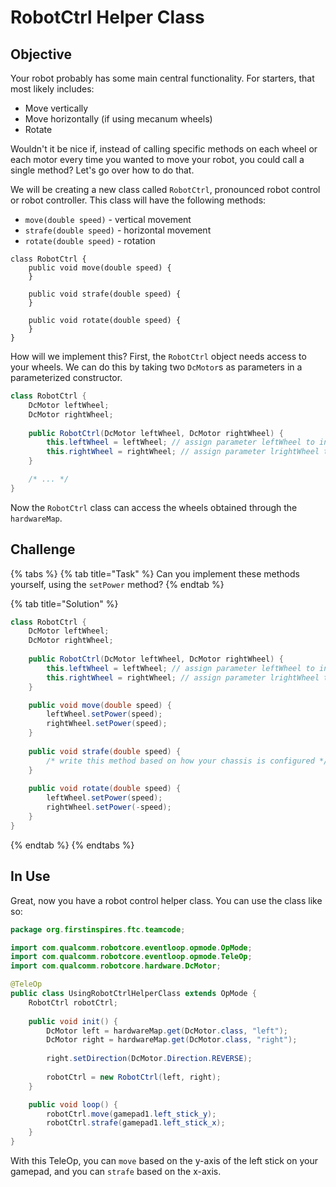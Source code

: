 # RobotCtrl Helper Class

## Objective

Your robot probably has some main central functionality. For starters, that most likely includes:

* Move vertically
* Move horizontally \(if using mecanum wheels\)
* Rotate

Wouldn't it be nice if, instead of calling specific methods on each wheel or each motor every time you wanted to move your robot, you could call a single method? Let's go over how to do that.

We will be creating a new class called `RobotCtrl`, pronounced robot control or robot controller. This class will have the following methods:

* `move(double speed)` - vertical movement
* `strafe(double speed)` - horizontal movement
* `rotate(double speed)` - rotation

```text
class RobotCtrl {
    public void move(double speed) {
    }
    
    public void strafe(double speed) {
    }
    
    public void rotate(double speed) {
    }
}
```

How will we implement this? First, the `RobotCtrl` object needs access to your wheels. We can do this by taking two `DcMotor`s as parameters in a parameterized constructor.

```java
class RobotCtrl {
    DcMotor leftWheel;
    DcMotor rightWheel;
    
    public RobotCtrl(DcMotor leftWheel, DcMotor rightWheel) {
        this.leftWheel = leftWheel; // assign parameter leftWheel to instance variable leftWheel
        this.rightWheel = rightWheel; // assign parameter lrightWheel to instance variable rightWheel
    }

    /* ... */
}
```

Now the `RobotCtrl` class can access the wheels obtained through the `hardwareMap`.

## Challenge

{% tabs %}
{% tab title="Task" %}
Can you implement these methods yourself, using the `setPower` method?
{% endtab %}

{% tab title="Solution" %}
```java
class RobotCtrl {
    DcMotor leftWheel;
    DcMotor rightWheel;
    
    public RobotCtrl(DcMotor leftWheel, DcMotor rightWheel) {
        this.leftWheel = leftWheel; // assign parameter leftWheel to instance variable leftWheel
        this.rightWheel = rightWheel; // assign parameter lrightWheel to instance variable rightWheel
    }

    public void move(double speed) {
        leftWheel.setPower(speed);
        rightWheel.setPower(speed);
    }
    
    public void strafe(double speed) {
        /* write this method based on how your chassis is configured */
    }
    
    public void rotate(double speed) {
        leftWheel.setPower(speed);
        rightWheel.setPower(-speed);
    }
}
```
{% endtab %}
{% endtabs %}

## In Use

Great, now you have a robot control helper class. You can use the class like so:

```java
package org.firstinspires.ftc.teamcode;

import com.qualcomm.robotcore.eventloop.opmode.OpMode;
import com.qualcomm.robotcore.eventloop.opmode.TeleOp;
import com.qualcomm.robotcore.hardware.DcMotor;

@TeleOp
public class UsingRobotCtrlHelperClass extends OpMode {
    RobotCtrl robotCtrl;
    
    public void init() {
        DcMotor left = hardwareMap.get(DcMotor.class, "left");
        DcMotor right = hardwareMap.get(DcMotor.class, "right");
        
        right.setDirection(DcMotor.Direction.REVERSE);
        
        robotCtrl = new RobotCtrl(left, right);
    }

    public void loop() {
        robotCtrl.move(gamepad1.left_stick_y);
        robotCtrl.strafe(gamepad1.left_stick_x);
    }
}
```

With this TeleOp, you can `move` based on the y-axis of the left stick on your gamepad, and you can `strafe` based on the x-axis.

